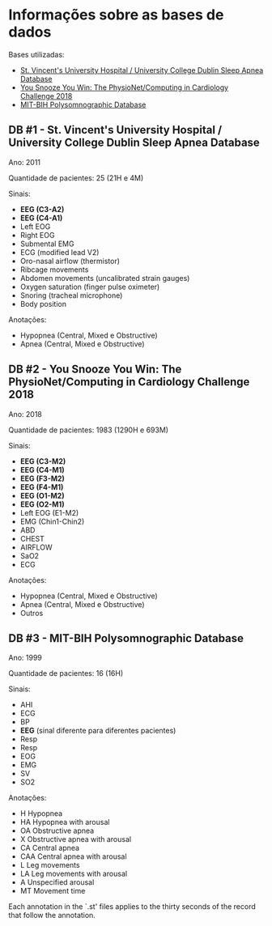 # Informações sobre as bases de dados

Bases utilizadas:

- [St. Vincent's University Hospital / University College Dublin Sleep Apnea Database](https://physionet.org/content/ucddb/1.0.0/)
- [You Snooze You Win: The PhysioNet/Computing in Cardiology Challenge 2018](https://physionet.org/content/challenge-2018/1.0.0/)
- [MIT-BIH Polysomnographic Database](https://physionet.org/content/slpdb/1.0.0/)

## DB #1 - St. Vincent's University Hospital / University College Dublin Sleep Apnea Database

Ano: 2011

Quantidade de pacientes: 25 (21H e 4M)

Sinais:

- **EEG (C3-A2)**
- **EEG (C4-A1)**
- Left EOG
- Right EOG
- Submental EMG
- ECG (modified lead V2)
- Oro-nasal airflow (thermistor)
- Ribcage movements
- Abdomen movements (uncalibrated strain gauges)
- Oxygen saturation (finger pulse oximeter)
- Snoring (tracheal microphone)
- Body position

Anotações:

- Hypopnea (Central, Mixed e Obstructive)
- Apnea (Central, Mixed e Obstructive)

## DB #2 - You Snooze You Win: The PhysioNet/Computing in Cardiology Challenge 2018

Ano: 2018

Quantidade de pacientes: 1983 (1290H e 693M)

Sinais:

- **EEG (C3-M2)**
- **EEG (C4-M1)**
- **EEG (F3-M2)**
- **EEG (F4-M1)**
- **EEG (O1-M2)**
- **EEG (O2-M1)**
- Left EOG (E1-M2)
- EMG (Chin1-Chin2)
- ABD
- CHEST
- AIRFLOW
- SaO2
- ECG

Anotações:

- Hypopnea (Central, Mixed e Obstructive)
- Apnea (Central, Mixed e Obstructive)
- Outros

## DB #3 - MIT-BIH Polysomnographic Database

Ano: 1999

Quantidade de pacientes: 16 (16H)

Sinais:
- AHI
- ECG
- BP
- **EEG** (sinal diferente para diferentes pacientes)
- Resp
- Resp
- EOG
- EMG
- SV
- SO2

Anotações:
- H	Hypopnea
-	HA	Hypopnea with arousal
-	OA	Obstructive apnea
-	X	Obstructive apnea with arousal
-	CA	Central apnea
-	CAA	Central apnea with arousal
-	L	Leg movements
-	LA	Leg movements with arousal
-	A	Unspecified arousal
-	MT	Movement time

Each annotation in the `.st' files applies to the thirty seconds of the record that follow the annotation.